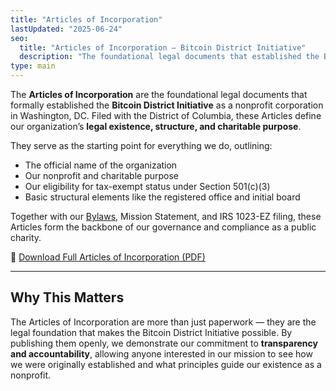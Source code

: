 ```yaml
---
title: "Articles of Incorporation"
lastUpdated: "2025-06-24"
seo:
  title: "Articles of Incorporation – Bitcoin District Initiative"
  description: "The foundational legal documents that established the Bitcoin District Initiative as a nonprofit organization in Washington, DC."
type: main
---
```


The **Articles of Incorporation** are the foundational legal documents that formally established the **Bitcoin District Initiative** as a nonprofit corporation in Washington, DC. Filed with the District of Columbia, these Articles define our organization’s **legal existence, structure, and charitable purpose**.  

They serve as the starting point for everything we do, outlining:

* The official name of the organization  
* Our nonprofit and charitable purpose  
* Our eligibility for tax-exempt status under Section 501(c)(3)  
* Basic structural elements like the registered office and initial board  

Together with our [Bylaws](/docs/bylaws), Mission Statement, and IRS 1023-EZ filing, these Articles form the backbone of our governance and compliance as a public charity.  

📄 [Download Full Articles of Incorporation (PDF)](/docs/articles.pdf)  

---

## Why This Matters
The Articles of Incorporation are more than just paperwork — they are the legal foundation that makes the Bitcoin District Initiative possible. By publishing them openly, we demonstrate our commitment to **transparency and accountability**, allowing anyone interested in our mission to see how we were originally established and what principles guide our existence as a nonprofit.  
